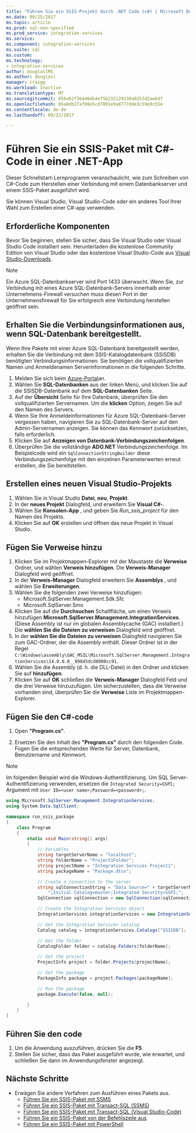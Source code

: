 ```yaml
---
title: "Führen Sie ein SSIS-Projekt durch .NET Code (c#) | Microsoft Docs"
ms.date: 09/25/2017
ms.topic: article
ms.prod: sql-non-specified
ms.prod_service: integration-services
ms.service: 
ms.component: integration-services
ms.suite: sql
ms.custom: 
ms.technology:
- integration-services
author: douglaslMS
ms.author: douglasl
manager: craigg
ms.workload: Inactive
ms.translationtype: MT
ms.sourcegitcommit: 656e62f36446db4ef5b232129130a0253d2aebdf
ms.openlocfilehash: 65a8db27af80e5cd7001e9a8777dde3c59e9c55e
ms.contentlocale: de-de
ms.lasthandoff: 09/22/2017

---
```

# <a name="run-an-ssis-package-with-c-code-in-a-net-app"></a>Führen Sie ein SSIS-Paket mit C#-Code in einer .NET-App
Dieser Schnellstart-Lernprogramm veranschaulicht, wie zum Schreiben von C#-Code zum Herstellen einer Verbindung mit einem Datenbankserver und einem SSIS-Paket ausgeführt wird.

Sie können Visual Studio, Visual Studio-Code oder ein anderes Tool Ihrer Wahl zum Erstellen einer C#-app verwenden.

## <a name="prerequisites"></a>Erforderliche Komponenten

Bevor Sie beginnen, stellen Sie sicher, dass Sie Visual Studio oder Visual Studio Code installiert sein. Herunterladen die kostenlose Community Edition von Visual Studio oder das kostenlose Visual Studio-Code aus [Visual Studio-Downloads](https://www.visualstudio.com/downloads/).

> [!NOTE]
> Ein Azure SQL-Datenbankserver wird Port 1433 überwacht. Wenn Sie, zur Verbindung mit eines Azure SQL-Datenbank-Servers innerhalb einer Unternehmens-Firewall versuchen muss diesen Port in der Unternehmensfirewall für Sie erfolgreich eine Verbindung herstellen geöffnet sein.

## <a name="get-the-connection-info-if-deployed-to-sql-database"></a>Erhalten Sie die Verbindungsinformationen aus, wenn SQL-Datenbank bereitgestellt.

Wenn Ihre Pakete mit einer Azure SQL-Datenbank bereitgestellt werden, erhalten Sie die Verbindung mit dem SSIS-Katalogdatenbank (SSISDB) benötigten Verbindungsinformationen. Sie benötigen die vollqualifizierten Namen und Anmeldenamen Serverinformationen in die folgenden Schritte.

1. Melden Sie sich beim [Azure-Portal](https://portal.azure.com/)an.
2. Wählen Sie **SQL-Datenbanken** aus der linken Menü, und klicken Sie auf die SSISDB-Datenbank auf dem **SQL-Datenbanken** Seite. 
3. Auf der **Übersicht** Seite für Ihre Datenbank, überprüfen Sie den vollqualifizierten Servernamen. Um die **klicken** Option, zeigen Sie auf den Namen des Servers. 
4. Wenn Sie Ihre Anmeldeinformationen für Azure SQL-Datenbank-Server vergessen haben, navigieren Sie zu SQL-Datenbank-Server auf den Admin-Servernamen anzeigen. Sie können das Kennwort zurücksetzen, falls erforderlich.
5. Klicken Sie auf **Anzeigen von Datenbank-Verbindungszeichenfolgen**.
6. Überprüfen Sie die vollständige **ADO.NET** Verbindungszeichenfolge. Im Beispielcode wird ein `SqlConnectionStringBuilder` diese Verbindungszeichenfolge mit den einzelnen Parameterwerten erneut erstellen, die Sie bereitstellen.

## <a name="create-a-new-visual-studio-project"></a>Erstellen eines neuen Visual Studio-Projekts

1. Wählen Sie in Visual Studio **Datei**, **neu**, **Projekt**. 
2. In der **neues Projekt** Dialogfeld, und erweitern Sie **Visual C#-**.
3. Wählen Sie **Konsolen-App** , und geben Sie *Run_ssis_project* für den Namen des Projekts.
4. Klicken Sie auf **OK** erstellen und öffnen das neue Projekt in Visual Studio.

## <a name="add-references"></a>Fügen Sie Verweise hinzu
1. Klicken Sie im Projektmappen-Explorer mit der Maustaste die **Verweise** Ordner, und wählen **Verweis hinzufügen**. Die **Verweis-Manager** Dialogfeld wird geöffnet.
2. In der **Verweis-Manager** Dialogfeld erweitern Sie **Assemblys** , und wählen Sie **Erweiterungen**.
3. Wählen Sie die folgenden zwei Verweise hinzufügen:
    -   Microsoft.SqlServer.Management.Sdk.Sfc
    -   Microsoft.SqlServer.Smo
4. Klicken Sie auf die **Durchsuchen** Schaltfläche, um einen Verweis hinzufügen **Microsoft.SqlServer.Management.IntegrationServices**. (Diese Assembly ist nur im globalen Assemblycache (GAC) installiert.) Die **wählen Sie die Dateien zu verweisen** Dialogfeld wird geöffnet.
5. In der **wählen Sie die Dateien zu verweisen** Dialogfeld navigieren Sie zum GAC-Ordner, der die Assembly enthält. Dieser Ordner ist in der Regel `C:\Windows\assembly\GAC_MSIL\Microsoft.SqlServer.Management.IntegrationServices\14.0.0.0__89845dcd8080cc91`.
6. Wählen Sie die Assembly (d. h. die DLL-Datei) in den Ordner und klicken Sie auf **hinzufügen**.
7. Klicken Sie auf **OK** schließen die **Verweis-Manager** Dialogfeld Feld und die drei Verweise hinzuzufügen. Um sicherzustellen, dass die Verweise vorhanden sind, überprüfen Sie die **Verweise** Liste im Projektmappen-Explorer.

## <a name="add-the-c-code"></a>Fügen Sie den C#-code 
1. Open **"Program.cs"**.

2. Ersetzen Sie den Inhalt des **"Program.cs"** durch den folgenden Code. Fügen Sie die entsprechenden Werte für Server, Datenbank, Benutzername und Kennwort.

> [!NOTE]
> Im folgenden Beispiel wird die Windows-Authentifizierung. Um SQL Server-Authentifizierung verwenden, ersetzen die `Integrated Security=SSPI;` Argument mit `User ID=<user name>;Password=<password>;`.


```csharp
using Microsoft.SqlServer.Management.IntegrationServices;
using System.Data.SqlClient;

namespace run_ssis_package
{
    class Program
    {
        static void Main(string[] args)
        {
            // Variables
            string targetServerName = "localhost";
            string folderName = "Project1Folder";
            string projectName = "Integration Services Project1";
            string packageName = "Package.dtsx";

            // Create a connection to the server
            string sqlConnectionString = "Data Source=" + targetServerName +
                ";Initial Catalog=master;Integrated Security=SSPI;";
            SqlConnection sqlConnection = new SqlConnection(sqlConnectionString);

            // Create the Integration Services object
            IntegrationServices integrationServices = new IntegrationServices(sqlConnection);

            // Get the Integration Services catalog
            Catalog catalog = integrationServices.Catalogs["SSISDB"];

            // Get the folder
            CatalogFolder folder = catalog.Folders[folderName];

            // Get the project
            ProjectInfo project = folder.Projects[projectName];

            // Get the package
            PackageInfo package = project.Packages[packageName];

            // Run the package
            package.Execute(false, null);

        }
    }
}
```

## <a name="run-the-code"></a>Führen Sie den code

1. Um die Anwendung auszuführen, drücken Sie die **F5**.
2. Stellen Sie sicher, dass das Paket ausgeführt wurde, wie erwartet, und schließen Sie dann im Anwendungsfenster angezeigt.

## <a name="next-steps"></a>Nächste Schritte
- Erwägen Sie andere Verfahren zum Ausführen eines Pakets aus.
    - [Führen Sie ein SSIS-Paket mit SSMS](./ssis-quickstart-run-ssms.md)
    - [Führen Sie ein SSIS-Paket mit Transact-SQL (SSMS)](./ssis-quickstart-run-tsql-ssms.md)
    - [Führen Sie ein SSIS-Paket mit Transact-SQL (Visual Studio-Code)](ssis-quickstart-run-tsql-vscode.md)
    - [Führen Sie ein SSIS-Paket von der Befehlszeile aus](./ssis-quickstart-run-cmdline.md)
    - [Führen Sie ein SSIS-Paket mit PowerShell](ssis-quickstart-run-powershell.md)

